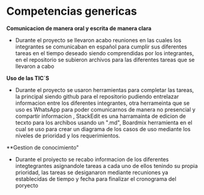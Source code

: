 # Competencias genericas #

**Comunicacion de manera oral y escrita de manera clara**   
- Durante el proyecto se llevaron acabo reuniones en las cuales los integrantes se comunicaban en español para cumplir sus diferentes tareas en el tiempo deseado siendo comprendidas por los integrantes, en el repositorio se subieron archivos para las diferentes tareas que se llevaron a cabo

**Uso de las TIC´S**  
- Durante el proyecto se usaron herramientas para completar las tareas, la principal siendo github para el repositorio pudiendo entrelazar informacion entre los diferentes integrantes, otra herrameinta que se uso es WhatsApp para poder comunicarnos de manera no presencial y compartir informacion , StackEdit es una harramainta de edicion de tecxto para los archibos usando un ".md", Boardmix herramienta en el cual se uso para crear un diagrama de los casos de uso mediante los niveles de prioridad y los requerimientos.

**Gestion de conocimiento"
- Durante el proiyecto se recabo informacion de los diferentes integtegrantes asignandole tareas a cada uno de ellos tenindo su propia prioridad, las tareas se desiganaron mediante recuniones ya establecidas de tiempo y fecha para finalizar el cronograma del poryecto 
